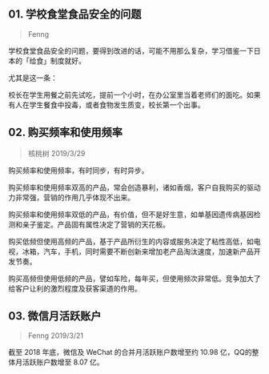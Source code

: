 ## 01. 学校食堂食品安全的问题
> Fenng

学校食堂食品安全的问题，要得到改进的话，可能不用那么复杂，学习借鉴一下日本的「给食」制度就好。

尤其是这一条：

校长在学生用餐之前先试吃，提前一个小时，在办公室里当着老师们的面吃。如果有人在学生餐食中投毒，或者食物发生质变，校长第一个出事。

## 02. 购买频率和使用频率
> 核桃树
2019/3/29

购买频率和使用频率，有时同步，有时异步。

购买频率和使用频率双高的产品，常会创造暴利，诸如香烟，客户自我购买的驱动力非常强，营销的作用几乎体现不出来。

购买频率和使用频率双低的产品，有价值，但不是好生意，如单基因遗传病基因检测和亲子鉴定。产品固有属性决定了营销的天花板。

购买低频但使用高频的产品，基于产品所衍生的内容或服务决定了粘性高低，如电视，冰箱，汽车，手机，同时需要不断创新来增加老产品淘汰速度，加速新产品开发节奏。

购买高频但使用低频的产品，譬如车险，每年买，但使用频次非常低。竞争加大了给客户让利的激烈程度及获客渠道的作用。

## 03. 微信月活跃账户
> Fenng
2019/3/21

截至 2018 年底，微信及 WeChat 的合并月活跃账户数增至约 10.98 亿，QQ的整体月活跃账户数增至 8.07 亿。

